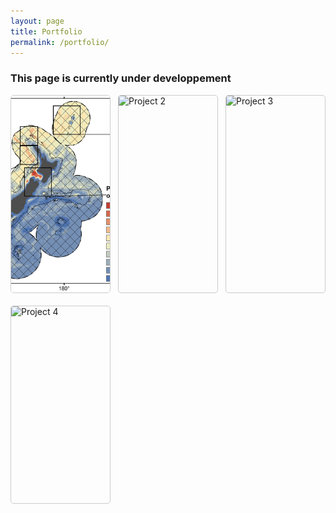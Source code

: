 ```yaml
---
layout: page
title: Portfolio
permalink: /portfolio/
---
```

### This page is currently under developpement 

<div id="portfolio-tabs">
  <div class="tab-container">
    <div class="tab" data-tab="project1">
      <img src="/assets/img/portfolio/Stephenson et al. 2020.png" alt="Project 1">
      <div class="tab-overlay">
        <span>Cetacean biodiversity modelling</span>
      </div>
    </div>
    <div class="tab" data-tab="project2">
      <img src="{{ site.baseurl }}/assets/images/project2-thumbnail.jpg" alt="Project 2">
      <div class="tab-overlay">
        <span>Project 2 Name</span>
      </div>
    </div>
    <div class="tab" data-tab="project3">
      <img src="{{ site.baseurl }}/assets/images/project3-thumbnail.jpg" alt="Project 3">
      <div class="tab-overlay">
        <span>Project 3 Name</span>
      </div>
    </div>
    <div class="tab" data-tab="project4">
      <img src="{{ site.baseurl }}/assets/images/project4-thumbnail.jpg" alt="Project 4">
      <div class="tab-overlay">
        <span>Project 4 Name</span>
      </div>
    </div>
  </div>

  <div id="modal-overlay" class="modal-overlay">
    <div class="modal-content">
      <span class="close-btn">&times;</span>
      <div id="modal-body"></div>
    </div>
  </div>
</div>

<template id="project1-template">
  <div class="project-container">
    <div class="project-image">
      <img src="/assets/img/portfolio/Stephenson et al. 2020.png" alt="Project 1">
    </div>
    <div class="project-description">
      <h2>New Zealand's Cetacean Biodiversity</h2>
      <p>Description of Project 1. This is where you can provide details about the project, its objectives, and outcomes.</p>
      <p>
        <a href="https://onlinelibrary.wiley.com/doi/full/10.1111/ddi.13035" target="_blank">Stephenson et al. 2020</a>
        <a href="https://esajournals.onlinelibrary.wiley.com/doi/full/10.1002/ecs2.3633" target="_blank">Stephenson et al. 2021</a>
        <a href="https://www.sciencedirect.com/science/article/abs/pii/S0006320722000374" target="_blank">Mouton et al. 2022</a>
      </p>
    </div>
  </div>
</template>

<template id="project2-template">
  <div class="project-container">
    <div class="project-image">
      <img src="{{ site.baseurl }}/assets/images/project2-full.jpg" alt="Project 2">
    </div>
    <div class="project-description">
      <h2>Project 2 Title</h2>
      <p>Description of Project 2. Explain the key features and results of your project here.</p>
      <p>
        <a href="https://github.com/yourusername/project2" target="_blank">GitHub Repository</a> |
        <a href="https://example.com/publication2" target="_blank">Publication</a>
      </p>
    </div>
  </div>
</template>

<template id="project3-template">
  <div class="project-container">
    <div class="project-image">
      <img src="{{ site.baseurl }}/assets/images/project3-full.jpg" alt="Project 3">
    </div>
    <div class="project-description">
      <h2>Project 3 Title</h2>
      <p>Description of Project 3. Highlight the main aspects and achievements of your project in this section.</p>
      <p>
        <a href="https://github.com/yourusername/project3" target="_blank">GitHub Repository</a> |
        <a href="https://example.com/publication3" target="_blank">Publication</a>
      </p>
    </div>
  </div>
</template>

<template id="project4-template">
  <div class="project-container">
    <div class="project-image">
      <img src="{{ site.baseurl }}/assets/images/project4-full.jpg" alt="Project 4">
    </div>
    <div class="project-description">
      <h2>Project 4 Title</h2>
      <p>Description of Project 4. Provide an overview of the project's goals and accomplishments here.</p>
      <p>
        <a href="https://github.com/yourusername/project4" target="_blank">GitHub Repository</a> |
        <a href="https://example.com/publication4" target="_blank">Publication</a>
      </p>
    </div>
  </div>
</template>

<style>
  .tab-container {
    display: flex;
    flex-wrap: wrap;
    justify-content: space-between;
    margin-bottom: 20px;
  }

  .tab {
    width: calc(25% - 15px);
    height: 315px;
    margin-bottom: 20px;
    border: 1px solid #ccc;
    border-radius: 5px;
    overflow: hidden;
    cursor: pointer;
    transition: all 0.3s ease;
    position: relative;
  }

  .tab img {
    width: 100%;
    height: 100%;
    object-fit: cover;
    transition: all 0.3s ease;
  }

  .tab-overlay {
    position: absolute;
    top: 0;
    left: 0;
    width: 100%;
    height: 100%;
    background-color: rgba(0, 128, 0, 0.7);
    display: flex;
    justify-content: center;
    align-items: center;
    opacity: 0;
    transition: all 0.3s ease;
  }

  .tab-overlay span {
    color: white;
    font-size: 1.2em;
    font-weight: bold;
    text-align: center;
    padding: 10px;
  }

  .tab:hover .tab-overlay {
    opacity: 1;
  }

  .tab:hover img {
    transform: scale(1.1);
  }

  .modal-overlay {
    display: none;
    position: fixed;
    z-index: 1000;
    left: 0;
    top: 0;
    width: 100%;
    height: 100%;
    background-color: rgba(0,0,0,0.7);
    overflow-y: auto;
  }

  .modal-content {
    background-color: #fefefe;
    margin: 5% auto;
    padding: 20px;
    border: 1px solid #888;
    width: 80%;
    max-width: 1000px;
    position: relative;
    border-radius: 5px;
  }

  .close-btn {
    color: #aaa;
    float: right;
    font-size: 28px;
    font-weight: bold;
    cursor: pointer;
    position: absolute;
    right: 20px;
    top: 10px;
  }

  .close-btn:hover,
  .close-btn:focus {
    color: #000;
    text-decoration: none;
    cursor: pointer;
  }

  .project-container {
    display: flex;
    flex-wrap: wrap;
    align-items: flex-start;
  }

  .project-image {
    flex: 1;
    min-width: 300px;
    margin-right: 20px;
  }

  .project-image img {
    max-width: 100%;
    height: auto;
  }

  .project-description {
    flex: 2;
    min-width: 300px;
  }

  @media (max-width: 1200px) {
    .tab {
      width: calc(33.33% - 10px);
    }
  }

  @media (max-width: 900px) {
    .tab {
      width: calc(50% - 10px);
      height: 280px;
    }
  }

  @media (max-width: 600px) {
    .tab {
      width: 100%;
      height: 245px;
    }

    .project-container {
      flex-direction: column;
    }

    .project-image {
      margin-right: 0;
      margin-bottom: 20px;
    }
  }
</style>

<script>
  document.addEventListener('DOMContentLoaded', function() {
    const tabs = document.querySelectorAll('.tab');
    const modalOverlay = document.getElementById('modal-overlay');
    const modalBody = document.getElementById('modal-body');
    const closeBtn = document.querySelector('.close-btn');

    tabs.forEach(tab => {
      tab.addEventListener('click', () => {
        const tabId = tab.getAttribute('data-tab');
        const template = document.getElementById(`${tabId}-template`);
        
        if (template) {
          modalBody.innerHTML = '';
          modalBody.appendChild(template.content.cloneNode(true));
          modalOverlay.style.display = 'block';
        }
      });
    });

    closeBtn.addEventListener('click', () => {
      modalOverlay.style.display = 'none';
    });

    window.addEventListener('click', (event) => {
      if (event.target == modalOverlay) {
        modalOverlay.style.display = 'none';
      }
    });
  });
</script>